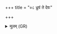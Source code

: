 +++
title = "०८ ध्रुवं ते देवः"

+++
<details><summary>मूलम् (GR)</summary>

ध्रुवं ते देवः सविता  
ध्रुवं देवो बृहस्पतिः ।  
ध्रुवं त इन्द्रश् चाग्निश् च  
राष्ट्रं धारयतां ध्रुवम् ॥
</details>
